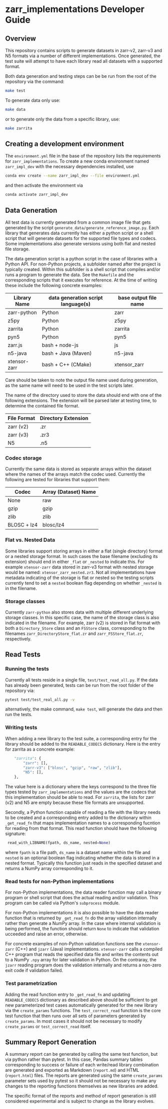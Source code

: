 # zarr_implementations Developer Guide

## Overview

This repository contains scripts to generate datasets in zarr-v2, zarr-v3 and
N5 formats via a number of different implementations. Once generated, the test
suite will attempt to have each library read all datasets with a supported
format.

Both data generation and testing steps can be be run from the root of the
repository via the command:

```bash
make test
```

To generate data only use:

```bash
make data
```
or to generate only the data from a specific library, use:

```bash
make zarrita
```

## Creating a development environment

The `environment.yml` file in the base of the repository lists the
requirements for `zarr_implementations`. To create a new conda environment
named `zarr_impl_dev` with the necessary dependencies installed, use

```bash
conda env create --name zarr_impl_dev --file environment.yml
```

and then activate the environment via

```bash
conda activate zarr_impl_dev
```

## Data Generation

All test data is currently generated from a common image file that gets
generated by the script `generate_data/generate_reference_image.py`. Each
library that generates data currently has either a python script or a shell
script that will generate datasets for the supported file types and codecs.
Some implementations also generate versions using both flat and nested file
storage.

The data generation script is a python script in the case of libraries with a
Python API. For non-Python projects, a subfolder named after the project is
typically created. Within this subfolder is a shell script that compiles and/or
runs a program to generate the data. See the `Makefile` and the corresponding
scripts that it executes for reference. At the time of writing these include
the following concrete examples:

Library Name | data generation script language(s) | base output file name
-------------|------------------------------------|----------------------
zarr-python  | Python                             | zarr
z5py         | Python                             | z5py
zarrita      | Python                             | zarrita
pyn5         | Python                             | pyn5
zarr.js      | bash + node-js                     | js
n5-java      | bash + Java (Maven)                | n5-java
xtensor-zarr | bash + C++ (CMake)                 | xtensor_zarr

Care should be taken to note the output file name used during generation, as
the same name will need to be used in the test scripts later.

The name of the directory used to store the data should end with one of the
following extensions. The extension will be parsed later at testing time, to
determine the contained file format.

File Format | Directory Extension
------------|--------------------
zarr (v2)   | .zr
zarr (v3)   | .zr3
N5          | .n5

### Codec storage

Currently the same data is stored as separate arrays within the dataset where
the names of the arrays match the codec used. Currently the following are
tested for libraries that support them:

Codec       | Array (Dataset) Name
------------|---------------------
None        | raw
gzip        | gzip
zlib        | zlib
BLOSC + lz4 | blosc/lz4

### Flat vs. Nested Data

Some libraries support storing arrays in either a flat (single directory)
format or a nested storage format. In such cases the base filename (excluding
its extension) should end in either `_flat` or `_nested` to indicate this.
For example `xtensor-zarr` data stored in zarr-v3 format with nested storage
would be named: `xtensor_zarr_nested.zr3`. Not all implementations have
metadata indicating of the storage is flat or nested so the testing scripts
currently tend to set a `nested` boolean flag depending on whether `_nested` is
in the filename.

### Storage classes

Currently `zarr-python` also stores data with multiple different underlying
storage classes. In this specific case, the name of the storage class is also
indicated in the filename. For example, zarr (v2) is stored in flat format with
both a `Directory_Store` class and an `FSStore` class, corresponding to the
filenames `zarr_DirectoryStore_flat.zr` and `zarr_FSStore_flat.zr`,
respectively.


## Read Tests

### Running the tests

Currently all tests reside in a single file, `test/test_read_all.py`. If the
data has already been generated, tests can be run from the root folder of the
repository via:

```bash
pytest test/test_real_all.py -v
```

alternatively, the make command, `make test`, will generate the data and then
run the tests.

### Writing tests

When adding a new library to the test suite, a corresponding entry for the
library should be added to the `READABLE_CODECS` dictionary. Here is the entry
for zarrita as a concrete example:

```Python
    "zarrita": {
        "zarr": [],
        "zarr-v3": ["blosc", "gzip", "raw", "zlib"],
        "N5": [],
    },
```

The value here is a dictionary where the keys correspond to the three file
types tested by `zarr_implementations` and the values are the codecs that this
implementation should be able to read. For `zarrita`, the lists for zarr (v2)
and N5 are empty because these file formats are unsupported.

Secondly, a Python function capable of reading a file with the library needs
to be created and a corresponding entry added to the dictionary within
`_get_read_fn` that maps implementation names to a corresponding fucntion for
reading from that format. This read function should have the following
signature:

```Python
 read_with_LIBNAME(fpath, ds_name, nested=None)
```

where `fpath` is a file path, `ds_name` is a dataset name within the file and
`nested` is an optional boolean flag indicating whether the data is stored in
a nested format. Typically this function just reads in the specified dataset
and returns a NumPy array corresponding to it.

### Read tests for non-Python implementations

For non-Python implementations, the data reader function may call a binary
program or shell script that does the actual reading and/or validation. This
program can be called via Python's `subprocess` module.

For non-Python implementations it is also possible to have the data reader
function that is returned by `_get_read_fn` do the array validation internally
rather than generate a NumPy array. In the case where internal validation is
being performed, the function should return `None` to indicate that validation
ucceeded and raise an error, otherwise.

For concrete examples of non-Python validation functions see the `xtensor-zarr`
(C++) and `jzarr` (Java) implementations. `xtensor-zarr` calls a compiled C++
program that reads the specified data file and writes the contents out to a
NumPy `.npy` array for later validation in Python. On the contraray, the
`jzarr` reading program does the validation internally and returns a non-zero
exit code if validation failed.

### Test parametrization

Adding the read function entry to `_get_read_fn` and updating `READABLE_CODECS`
dictionary as described above should be sufficient to get new parameterized
test cases automatically generated for the new library via the `create_params`
functions. The `test_correct_read` function is the core test function that then
runs over all sets of parameters generated by `create_params`. In most cases it
should not be necessary to modify `create_params` or `test_correct_read`
itself.


## Summary Report Generation

A summary report can be generated by calling the same test function, but via
python rather than pytest. In this case, Pandas summary tables corresponding to
success or failure of each write/read library combination are generated and
exported as Markdown (`report.md`) and HTML (`report.html`) files. The
reports are generated using the same `create_params` parameter sets used by
pytest so it should not be necessary to make any changes to the reporting
functions themselves as new libraries are added.

The specific format of the reports and method of report generation is still
considered experimental and is subject to change as the library evolves.
